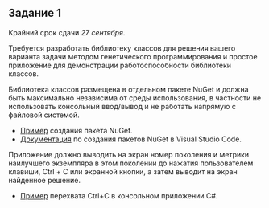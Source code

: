 Задание 1
---------
Крайний срок сдачи *27 сентября*.

Требуется разработать библиотеку классов для решения вашего варианта задачи методом генетического программирования и простое приложение для демонстрации работоспособности библиотеки классов.

Библиотека классов размещена в отдельном пакете NuGet и должна быть максимально независима от среды использования, в частности не использовать консольный ввод/вывод и не работать напрямую с файловой системой.
* [Пример](https://github.com/sergey-berezin/dotnet4/tree/master/nuget) создания пакета NuGet.
* [Документация](https://learn.microsoft.com/en-us/nuget/create-packages/creating-a-package-dotnet-cli) по создания пакетов NuGet в Visual Studio Code. 

Приложение должно выводить на экран номер поколения и метрики наилучшего экземпляра в этом поколении до нажатия пользователем клавиши, Ctrl + C или экранной кнопки, а затем выводит на экран найденное решение. 
* [Пример](https://learn.microsoft.com/en-us/dotnet/api/system.console.cancelkeypress?view=net-8.0s) перехвата Ctrl+C в консольном приложении C#.